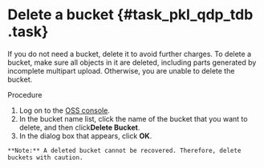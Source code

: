# Delete a bucket {#task_pkl_qdp_tdb .task}

If you do not need a bucket, delete it to avoid further charges. To delete a bucket, make sure all objects in it are deleted, including parts generated by incomplete multipart upload. Otherwise, you are unable to delete the bucket.

Procedure

1.   Log on to the [OSS console](https://oss.console.aliyun.com/). 
2.   In the bucket name list, click the name of the bucket that you want to delete, and then click**Delete Bucket**. 
3.   In the dialog box that appears, click **OK**. 

    **Note:** A deleted bucket cannot be recovered. Therefore, delete buckets with caution.


